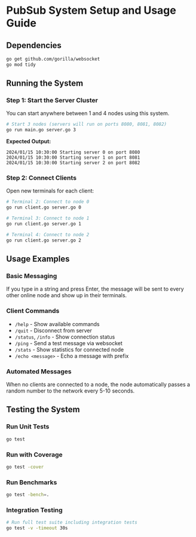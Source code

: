 # PubSub System Setup and Usage Guide

## Dependencies
```bash
go get github.com/gorilla/websocket
go mod tidy
```

## Running the System

### Step 1: Start the Server Cluster

You can start anywhere between 1 and 4 nodes using this system.

```bash
# Start 3 nodes (servers will run on ports 8080, 8081, 8082)
go run main.go server.go 3
```

**Expected Output:**
```
2024/01/15 10:30:00 Starting server 0 on port 8080
2024/01/15 10:30:00 Starting server 1 on port 8081
2024/01/15 10:30:00 Starting server 2 on port 8082
```

### Step 2: Connect Clients
Open new terminals for each client:

```bash
# Terminal 2: Connect to node 0
go run client.go server.go 0

# Terminal 3: Connect to node 1  
go run client.go server.go 1

# Terminal 4: Connect to node 2
go run client.go server.go 2
```

## Usage Examples

### Basic Messaging

If you type in a string and press Enter, the message will be sent to every other online node and show up in their terminals.

### Client Commands
- `/help` - Show available commands
- `/quit` - Disconnect from server
- `/status`, `/info` - Show connection status
- `/ping` - Send a test message via websocket
- `/stats` - Show statistics for connected node
- `/echo <message>` - Echo a message with prefix


### Automated Messages
When no clients are connected to a node, the node automatically passes a random number to the network every 5-10 seconds.

## Testing the System

### Run Unit Tests
```bash
go test
```

### Run with Coverage
```bash
go test -cover
```

### Run Benchmarks
```bash
go test -bench=.
```

### Integration Testing
```bash
# Run full test suite including integration tests
go test -v -timeout 30s
```